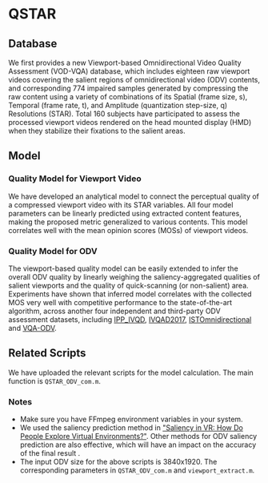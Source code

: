 # QSTAR 

## Database

We first provides a new Viewport-based Omnidirectional Video Quality Assessment (VOD-VQA) database, which includes eighteen raw viewport videos  covering the salient regions of omnidirectional video (ODV) contents, and corresponding 774 impaired samples generated by compressing the raw content using a variety of combinations of its Spatial (frame size, s), Temporal (frame rate, t), and Amplitude (quantization step-size, q) Resolutions (STAR). Total 160 subjects have participated to assess the processed viewport videos rendered on the head mounted display (HMD) when they stabilize their fixations to the salient areas. 



## Model

### Quality Model for Viewport Video

We have developed an analytical model to connect the perceptual quality of a compressed viewport video with its STAR variables. All four model parameters can be linearly predicted using extracted content features, making the proposed metric generalized to various contents.  This model correlates well with the mean opinion scores (MOSs) of viewport videos. 

### Quality Model for ODV

The viewport-based quality model can be easily extended to infer the overall ODV quality by linearly weighing the saliency-aggregated qualities of salient viewports and the quality of quick-scanning (or non-salient) area. Experiments have shown that inferred model correlates with the collected MOS very well with competitive performance to the state-of-the-art algorithm, across another four independent and third-party ODV assessment datasets, including [IPP_IVQD]( https://ieeexplore.ieee.org/document/8350375 ), [IVQAD2017]( https://ieeexplore.ieee.org/document/7965610 ), [ISTOmnidirectional]( https://www.spiedigitallibrary.org/conference-proceedings-of-spie/10752/107520P/Subjective-and-objective-quality-assessment-of-omnidirectional-video/10.1117/12.2321679.short?SSO=1 ) and [VQA-ODV]( https://github.com/Archer-Tatsu/VQA-ODV ).

## Related Scripts  

We have uploaded the relevant scripts for the model calculation. The main function is ``QSTAR_ODV_com.m``.

###  **Notes** 

- Make sure you have FFmpeg environment variables in your system.
- We used the saliency prediction method in ["Saliency in VR: How Do People Explore Virtual Environments?"]( https://vsitzmann.github.io/vr-saliency/ ). Other methods for ODV saliency prediction are also effective, which will have an impact on the accuracy of the final result .
- The input ODV size for the above scripts is 3840x1920. The corresponding parameters in ``QSTAR_ODV_com.m`` and ``viewport_extract.m``.